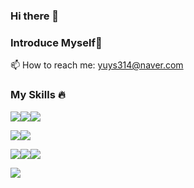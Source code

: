 ### Hi there 👋
### Introduce Myself👀

<!--
**rhymus314/rhymus314** is a ✨ _special_ ✨ repository because its `README.md` (this file) appears on your GitHub profile.

Here are some ideas to get you started:

- 🔭 I’m currently working on ...
- 🌱 I’m currently learning ...
- 👯 I’m looking to collaborate on ...
- 🤔 I’m looking for help with ...
- 💬 Ask me about ...
- 📫 How to reach me: ...
- 😄 Pronouns: ...
- ⚡ Fun fact: ...
-->

📫 How to reach me: yuys314@naver.com

### My Skills 🔥
<img src="https://img.shields.io/badge/python-3776AB?style=flat-square&logo=python&logoColor=white"><img src="https://img.shields.io/badge/TensorFlow-FF6F00?style=flat-square&logo=TensorFlow&logoColor=white"><img src="https://img.shields.io/badge/PyTorch-EE4C2C?style=flat-square&logo=PyTorch&logoColor=white">

<img src="https://img.shields.io/badge/JavaScript-F7DF1E?style=flat-square&logo=JavaScript&logoColor=white"><img src="https://img.shields.io/badge/Node.js-339933?style=flat-square&logo=Node.js&logoColor=white">

<img src="https://img.shields.io/badge/MySQL-4479A1?style=flat-square&logo=MySQL&logoColor=white"><img src="https://img.shields.io/badge/MongoDB-47A248?style=flat-square&logo=MongoDB&logoColor=white"/><img src="https://img.shields.io/badge/PostgreSQL-4169E1?style=flat-square&logo=PostgreSQL&logoColor=white"/>

<img src="https://img.shields.io/badge/docker-2496ED?style=flat-square&logo=docker&logoColor=white"/>
